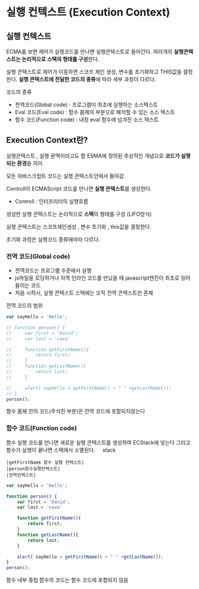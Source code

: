 # 실행 컨텍스트 (Execution Context)


## 실행 컨텍스트

ECMA를 보면 제어가 실행코드를 만나면 실행콘텍스트로 들어간다.
여러개의 **실행콘텍스트는 논리적으로 스택의 형태를 구성**한다.

실행 콘텍스트로 제어가 이동하면 스코프 체인 생성, 변수를 초기화하고 THIS값을 결정한다. **실행 콘텍스트에 전달한 코드의 종류**에 따라 세부 과정이 다르다.

코드의 종류
+ 전역코드(Global code) : 프로그램이 최초에 실행하는 소스텍스트
+ Eval 코드(Eval code) : 함수 몸체의 부분으로 해석할 수 있는 소스 텍스트
+ 함수 코드(Function code) : 내장 eval 함수에 넘겨진 소스 텍스트

## Execution Context란?

실행콘텍스트 , 실행 문맥이라고도 함
ESMA에 정의된 추상적인 개념으로 **코드가 실행되는 환경**을 의미

모든 자바스크립트 코드는 실행 콘텍스트안에서 돌아감

Controll이 ECMAScript 코드를 만나면 **실행 콘텍스트**를 생성한다.

- Controll : 인터프리터의 실행흐름

생성한 실행 콘텍스트는 논리적으로 **스택**의 형태를 구성 (LIFO방식) 

실행 콘텍스트는 스코프체인생성 , 변수 초기화 , this값을 결정한다.

초기화 과정은 실행코드 종류에따라 다르다.

### 전역 코드(Global code)

+ 전역코드는 프로그램 수준에서 실행
+ js파일을 로딩하거나 지역 인라인 코드를 만났을 때 javascript엔진이 최초로 읽어들이는 코드
+ 처음 시작시, 실행 콘텍스트 스택에는 오직 전역 콘텍스트만 존재

전역 코드의 범위

```js
var sayHello = 'Hello';

// function person() {
//     var first = 'David';
//     var last = 'vava'

//     function getFirstName(){
//         return first;
//     }
//     function getLastName(){
//         return last;
//     }

//     alert( sayHello = getFirstName() + " " +getLastName());
// }
person();

```
함수 몸체 안의 코드(주석친 부분)은 전역 코드에 포함되지않는다

### 함수 코드(Function code)

함수 실행 코드를 만나면 새로운 실행 콘텍스트를 생성하여 ECStack에 넣는다
그리고 함수가 실행이 끝나면 스택에서 소멸된다.
&nbsp;&nbsp;&nbsp;&nbsp;stack

    |getFirstName 함수 실행 컨텍스트|
    |person함수실행컨텍스트|
    |전역컨텍스트|


```js
var sayHello = 'Hello';

function person() {
    var first = 'David';
    var last = 'vava'

    function getFirstName(){
        return first;
    }
    function getLastName(){
        return last;
    }

    alert( sayHello = getFirstName() + " " +getLastName());
}
person();

```
함수 내부 중첩 함수의 코드는 함수 코드에 포함되지 않음

